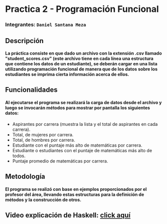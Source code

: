 # Practica 2 - Programación Funcional
### Integrantes: `Daniel Santana Meza`

## Descripción
#### La práctica consiste en que dado un archivo con la extensión .csv llamado "student_scores.csv" (este archivo tiene en cada línea una estructura que contiene los datos de un estudiante), se deberán cargar en una lista utilizando programación funcional de manera que de los datos sobre los estudiantes se imprima cierta información acerca de ellos.

## Funcionalidades
#### Al ejecutarse el programa se realizará la carga de datos desde el archivo y luego se invocarán métodos para mostrar por pantalla los siguientes datos:
* Aspirantes por carrera (muestra la lista y el total de aspirantes en cada carrera).
* Total, de mujeres por carrera.
* Total, de hombres por carrera.
* Estudiante con el puntaje más alto de matemáticas por carrera.
* Estudiante o estudiantes con el puntaje de matemáticas más alto de todos.
* Puntaje promedio de matemáticas por carrera.

## Metodología
#### El programa se realizó con base en ejemplos proporcionados por el profesor del área, llevando estas estructuras para la definición de métodos y la construcción de otros.

## Video explicación de Haskell: [click aquí](https://github.com/Tazana2)
